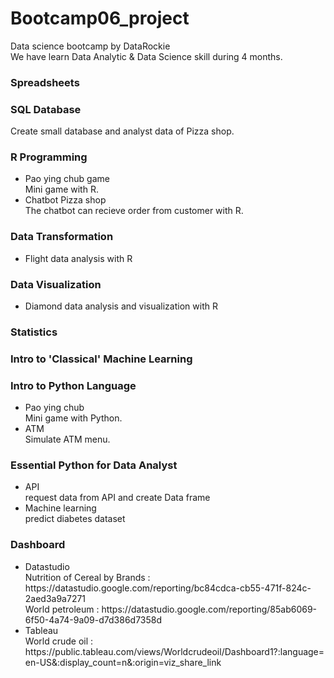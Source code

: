 # Bootcamp06_project
Data science bootcamp by DataRockie <br>
We have learn Data Analytic & Data Science skill during 4 months.


<h3> Spreadsheets </h3>

<h3> SQL Database </h3>
    Create small database and analyst data of Pizza shop.
    
<h3> R Programming </h3>
  <ul>
    <li>
      Pao ying chub game
    </li>
      Mini game with R. 
    <li>
      Chatbot Pizza shop
    </li>
      The chatbot can recieve order from customer with R.
  </ul>
  
<h3> Data Transformation </h3>
    <ul> 
        <li>
        Flight data analysis with R
        </li>
    </ul>

<h3> Data Visualization </h3>
    <ul>
        <li>
        Diamond data analysis and visualization with R
        </li>
    </ul>

<h3> Statistics </h3>
<h3> Intro to 'Classical' Machine Learning </h3>
<h3> Intro to Python Language </h3>
    <ul>
        <li>
        Pao ying chub
        </li>
        Mini game with Python.
        <li>
        ATM
        </li>
        Simulate ATM menu.
    </ul>
<h3> Essential Python for Data Analyst </h3>
    <ul>
        <li>
        API
        </li>
        request data from API and create Data frame
        <li>
        Machine learning
        </li>
        predict diabetes dataset
    </ul>
<h3> Dashboard </h3>
    <ul>
        <li>
        Datastudio
        </li>
        Nutrition of Cereal by Brands : https://datastudio.google.com/reporting/bc84cdca-cb55-471f-824c-2aed3a9a7271 <br>
        World petroleum : https://datastudio.google.com/reporting/85ab6069-6f50-4a74-9a09-d7d386d7358d
         <li>
        Tableau
        </li>
        World crude oil : https://public.tableau.com/views/Worldcrudeoil/Dashboard1?:language=en-US&:display_count=n&:origin=viz_share_link
    </ul>


